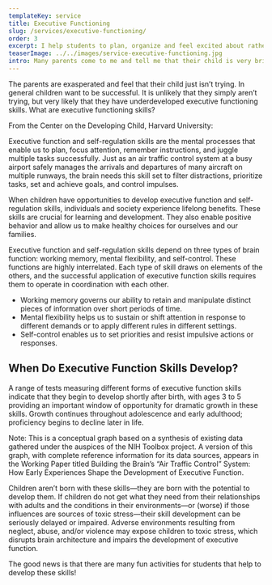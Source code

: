 ```yaml
---
templateKey: service
title: Executive Functioning
slug: /services/executive-functioning/
order: 3
excerpt: I help students to plan, organize and feel excited about rather than consumed by all they have to do. 
teaserImage: ../../images/service-executive-functioning.jpg
intro: Many parents come to me and tell me that their child is very bright, an excellent reader, confident in math, but that they continually forget to turn in their homework, or leave projects until the night before they are due.
---
```


The parents are exasperated and feel that their child just isn’t trying. In general children want to be successful. It is unlikely that they simply aren’t trying, but very likely that they have underdeveloped executive functioning skills. What are executive functioning skills?

From the Center on the Developing Child, Harvard University:

Executive function and self-regulation skills are the mental processes that enable us to plan, focus attention, remember instructions, and juggle multiple tasks successfully. Just as an air traffic control system at a busy airport safely manages the arrivals and departures of many aircraft on multiple runways, the brain needs this skill set to filter distractions, prioritize tasks, set and achieve goals, and control impulses.

When children have opportunities to develop executive function and self-regulation skills, individuals and society experience lifelong benefits. These skills are crucial for learning and development. They also enable positive behavior and allow us to make healthy choices for ourselves and our families.

Executive function and self-regulation skills depend on three types of brain function: working memory, mental flexibility, and self-control. These functions are highly interrelated. Each type of skill draws on elements of the others, and the successful application of executive function skills requires them to operate in coordination with each other.

- Working memory governs our ability to retain and manipulate distinct pieces of information over short periods of time.
- Mental flexibility helps us to sustain or shift attention in response to different demands or to apply different rules in different settings.
- Self-control enables us to set priorities and resist impulsive actions or responses.

## When Do Executive Function Skills Develop?

A range of tests measuring different forms of executive function skills indicate that they begin to develop shortly after birth, with ages 3 to 5 providing an important window of opportunity for dramatic growth in these skills. Growth continues throughout adolescence and early adulthood; proficiency begins to decline later in life.

Note: This is a conceptual graph based on a synthesis of existing data gathered under the auspices of the NIH Toolbox project. A version of this graph, with complete reference information for its data sources, appears in the Working Paper titled Building the Brain’s “Air Traffic Control” System: How Early Experiences Shape the Development of Executive Function.

 Children aren’t born with these skills—they are born with the potential to develop them. If children do not get what they need from their relationships with adults and the conditions in their environments—or (worse) if those influences are sources of toxic stress—their skill development can be seriously delayed or impaired. Adverse environments resulting from neglect, abuse, and/or violence may expose children to toxic stress, which disrupts brain architecture and impairs the development of executive function.

The good news is that there are many fun activities for students that help to develop these skills!
